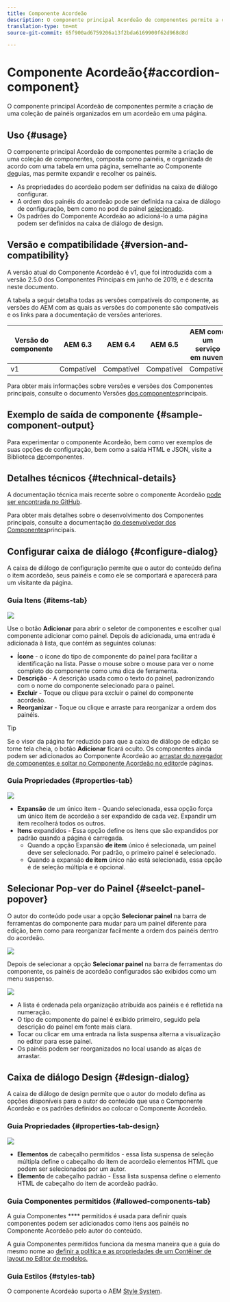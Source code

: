 ```yaml
---
title: Componente Acordeão
description: O componente principal Acordeão de componentes permite a criação de uma coleção de painéis organizados em um acordeão em uma página.
translation-type: tm+mt
source-git-commit: 65f900ad6759206a13f2bda6169900f62d968d8d

---
```



# Componente Acordeão{#accordion-component}

O componente principal Acordeão de componentes permite a criação de uma coleção de painéis organizados em um acordeão em uma página.

## Uso {#usage}

O componente principal Acordeão de componentes permite a criação de uma coleção de componentes, composta como painéis, e organizada de acordo com uma tabela em uma página, semelhante ao Componente [de](tabs.md)guias, mas permite expandir e recolher os painéis.

* As propriedades do acordeão podem ser definidas na caixa de diálogo [](#configure-dialog)configurar.
* A ordem dos painéis do acordeão pode ser definida na caixa de diálogo de configuração, bem como no pod de painel [selecionado](#select-panel.md).
* Os padrões do Componente Acordeão ao adicioná-lo a uma página podem ser definidos na caixa de diálogo [](#design-dialog)de design.

## Versão e compatibilidade {#version-and-compatibility}

A versão atual do Componente Acordeão é v1, que foi introduzida com a versão 2.5.0 dos Componentes Principais em junho de 2019, e é descrita neste documento.

A tabela a seguir detalha todas as versões compatíveis do componente, as versões do AEM com as quais as versões do componente são compatíveis e os links para a documentação de versões anteriores.

| Versão do componente | AEM 6.3 | AEM 6.4 | AEM 6.5 | AEM como um serviço em nuvem |
|--- |--- |--- |---|---|
| v1 | Compatível | Compatível | Compatível | Compatível |

Para obter mais informações sobre versões e versões dos Componentes principais, consulte o documento Versões [dos componentes](versions.md)principais.

## Exemplo de saída de componente {#sample-component-output}

Para experimentar o componente Acordeão, bem como ver exemplos de suas opções de configuração, bem como a saída HTML e JSON, visite a Biblioteca [de](https://adobe.com/go/aem_cmp_library_accordion)componentes.

## Detalhes técnicos {#technical-details}

A documentação técnica mais recente sobre o componente Acordeão [pode ser encontrada no GitHub](https://adobe.com/go/aem_cmp_tech_accordion_v1).

Para obter mais detalhes sobre o desenvolvimento dos Componentes principais, consulte a documentação [do desenvolvedor dos Componentes](developing.md)principais.

## Configurar caixa de diálogo {#configure-dialog}

A caixa de diálogo de configuração permite que o autor do conteúdo defina o item acordeão, seus painéis e como ele se comportará e aparecerá para um visitante da página.

### Guia Itens {#items-tab}

![](assets/screen-shot-2019-06-21-08.26.38.png)

Use o botão **Adicionar** para abrir o seletor de componentes e escolher qual componente adicionar como painel. Depois de adicionada, uma entrada é adicionada à lista, que contém as seguintes colunas:

* **Ícone** - o ícone do tipo de componente do painel para facilitar a identificação na lista. Passe o mouse sobre o mouse para ver o nome completo do componente como uma dica de ferramenta.
* **Descrição** - A descrição usada como o texto do painel, padronizando com o nome do componente selecionado para o painel.
* **Excluir** - Toque ou clique para excluir o painel do componente acordeão.
* **Reorganizar** - Toque ou clique e arraste para reorganizar a ordem dos painéis.

>[!TIP]
>
>Se o visor da página for reduzido para que a caixa de diálogo de edição se torne tela cheia, o botão **Adicionar** ficará oculto. Os componentes ainda podem ser adicionados ao Componente Acordeão ao [arrastar do navegador de componentes e soltar no Componente Acordeão no editor](https://helpx.adobe.com/experience-manager/6-5/sites/authoring/using/editing-content.html#InsertingaComponent)de páginas.

### Guia Propriedades {#properties-tab}

![](assets/screen-shot-2019-06-21-08.26.53.png)

* **Expansão** de um único item - Quando selecionada, essa opção força um único item de acordeão a ser expandido de cada vez. Expandir um item recolherá todos os outros.
* **Itens** expandidos - Essa opção define os itens que são expandidos por padrão quando a página é carregada.
   * Quando a opção Expansão **de item** único é selecionada, um painel deve ser selecionado. Por padrão, o primeiro painel é selecionado.
   * Quando a expansão **de item** único não está selecionada, essa opção é de seleção múltipla e é opcional.

## Selecionar Pop-ver do Painel {#seelct-panel-popover}

O autor do conteúdo pode usar a opção **Selecionar painel** na barra de ferramentas do componente para mudar para um painel diferente para edição, bem como para reorganizar facilmente a ordem dos painéis dentro do acordeão.

![](assets/screen-shot-2019-06-21-08.49.36.png)

Depois de selecionar a opção **Selecionar painel** na barra de ferramentas do componente, os painéis de acordeão configurados são exibidos como um menu suspenso.

![](assets/screen-shot-2019-06-21-08.52.14.png)

* A lista é ordenada pela organização atribuída aos painéis e é refletida na numeração.
* O tipo de componente do painel é exibido primeiro, seguido pela descrição do painel em fonte mais clara.
* Tocar ou clicar em uma entrada na lista suspensa alterna a visualização no editor para esse painel.
* Os painéis podem ser reorganizados no local usando as alças de arrastar.

## Caixa de diálogo Design {#design-dialog}

A caixa de diálogo de design permite que o autor do modelo defina as opções disponíveis para o autor do conteúdo que usa o Componente Acordeão e os padrões definidos ao colocar o Componente Acordeão.

### Guia Propriedades {#properties-tab-design}

![](assets/screen-shot-2019-06-21-08.58.11.png)

* **Elementos** de cabeçalho permitidos - essa lista suspensa de seleção múltipla define o cabeçalho do item de acordeão elementos HTML que podem ser selecionados por um autor.
* **Elemento** de cabeçalho padrão - Essa lista suspensa define o elemento HTML de cabeçalho do item de acordeão padrão.

### Guia Componentes permitidos {#allowed-components-tab}

A guia Componentes **** permitidos é usada para definir quais componentes podem ser adicionados como itens aos painéis no Componente Acordeão pelo autor do conteúdo.

A guia Componentes permitidos funciona da mesma maneira que a guia do mesmo nome ao [definir a política e as propriedades de um Contêiner de layout no Editor de modelos.](https://helpx.adobe.com/experience-manager/6-5/sites/authoring/using/templates.html)

### Guia Estilos {#styles-tab}

O componente Acordeão suporta o AEM [Style System](authoring.md#component-styling).
